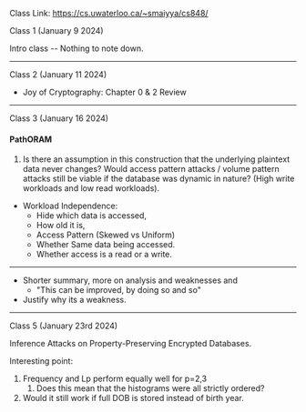 
Class Link: https://cs.uwaterloo.ca/~smaiyya/cs848/


Class 1 (January 9 2024)

Intro class -- Nothing to note down. 

<hr> 

Class 2 (January 11 2024)
* Joy of Cryptography: Chapter 0 & 2 Review 

<hr>

Class 3 (January 16 2024)

#### PathORAM
1) Is there an assumption in this construction that the underlying plaintext data never changes? Would access pattern attacks / volume pattern attacks still be viable if the database was dynamic in nature? (High write workloads and low read workloads). 


* Workload Independence: 
	* Hide which data is accessed,
	* How old it is,
	* Access Pattern (Skewed vs Uniform)
	* Whether Same data being accessed. 
	* Whether access is a read or a write. 


<hr>

* Shorter summary, more on analysis and weaknesses and 
	* "This can be improved, by doing so and so"
* Justify why its a weakness.





<hr> 

Class 5 (January 23rd 2024)

Inference Attacks on Property-Preserving Encrypted Databases. 


Interesting point:
1) Frequency and Lp perform equally well for p=2,3 
	1) Does this mean that the histograms were all strictly ordered? 
2) Would it still work if full DOB is stored instead of birth year. 


